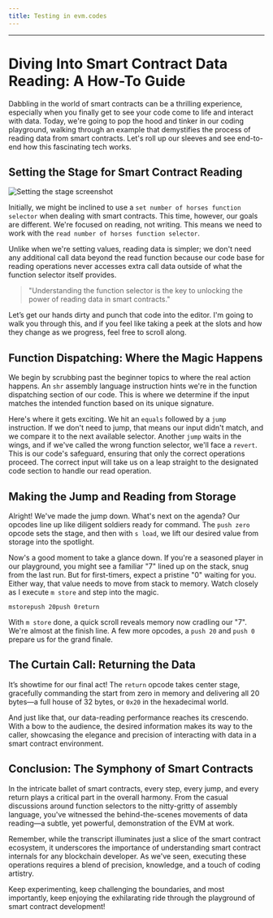 ```yaml
---
title: Testing in evm.codes
---
```


---

# Diving Into Smart Contract Data Reading: A How-To Guide

Dabbling in the world of smart contracts can be a thrilling experience, especially when you finally get to see your code come to life and interact with data. Today, we're going to pop the hood and tinker in our coding playground, walking through an example that demystifies the process of reading data from smart contracts. Let's roll up our sleeves and see end-to-end how this fascinating tech works.

## Setting the Stage for Smart Contract Reading

![Setting the stage screenshot](https://cdn.videotap.com/618/screenshots/pP2lkcgtX1piDA8xMgQH-35.14.png)

Initially, we might be inclined to use a `set number of horses function selector` when dealing with smart contracts. This time, however, our goals are different. We're focused on reading, not writing. This means we need to work with the `read number of horses function selector`.

Unlike when we're setting values, reading data is simpler; we don't need any additional call data beyond the read function because our code base for reading operations never accesses extra call data outside of what the function selector itself provides.

> "Understanding the function selector is the key to unlocking the power of reading data in smart contracts."

Let’s get our hands dirty and punch that code into the editor. I'm going to walk you through this, and if you feel like taking a peek at the slots and how they change as we progress, feel free to scroll along.

## Function Dispatching: Where the Magic Happens

We begin by scrubbing past the beginner topics to where the real action happens. An `shr` assembly language instruction hints we're in the function dispatching section of our code. This is where we determine if the input matches the intended function based on its unique signature.

Here's where it gets exciting. We hit an `equals` followed by a `jump` instruction. If we don't need to jump, that means our input didn't match, and we compare it to the next available selector. Another `jump` waits in the wings, and if we've called the wrong function selector, we'll face a `revert`. This is our code's safeguard, ensuring that only the correct operations proceed. The correct input will take us on a leap straight to the designated code section to handle our read operation.

## Making the Jump and Reading from Storage

Alright! We've made the jump down. What's next on the agenda? Our opcodes line up like diligent soldiers ready for command. The `push zero` opcode sets the stage, and then with `s load`, we lift our desired value from storage into the spotlight.

Now's a good moment to take a glance down. If you're a seasoned player in our playground, you might see a familiar "7" lined up on the stack, snug from the last run. But for first-timers, expect a pristine "0" waiting for you. Either way, that value needs to move from stack to memory. Watch closely as I execute `m store` and step into the magic.

```assembly
mstorepush 20push 0return
```

With `m store` done, a quick scroll reveals memory now cradling our "7". We're almost at the finish line. A few more opcodes, a `push 20` and `push 0` prepare us for the grand finale.

## The Curtain Call: Returning the Data

It’s showtime for our final act! The `return` opcode takes center stage, gracefully commanding the start from zero in memory and delivering all 20 bytes—a full house of 32 bytes, or `0x20` in the hexadecimal world.

And just like that, our data-reading performance reaches its crescendo. With a bow to the audience, the desired information makes its way to the caller, showcasing the elegance and precision of interacting with data in a smart contract environment.

## Conclusion: The Symphony of Smart Contracts

In the intricate ballet of smart contracts, every step, every jump, and every return plays a critical part in the overall harmony. From the casual discussions around function selectors to the nitty-gritty of assembly language, you've witnessed the behind-the-scenes movements of data reading—a subtle, yet powerful, demonstration of the EVM at work.

Remember, while the transcript illuminates just a slice of the smart contract ecosystem, it underscores the importance of understanding smart contract internals for any blockchain developer. As we've seen, executing these operations requires a blend of precision, knowledge, and a touch of coding artistry.

Keep experimenting, keep challenging the boundaries, and most importantly, keep enjoying the exhilarating ride through the playground of smart contract development!
